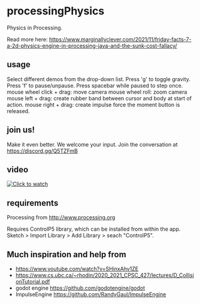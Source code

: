 # processingPhysics

Physics in Processing.  

Read more here: https://www.marginallyclever.com/2021/11/friday-facts-7-a-2d-physics-engine-in-processing-java-and-the-sunk-cost-fallacy/

## usage

Select different demos from the drop-down list.
Press 'g' to toggle gravity.
Press 'f' to pause/unpause.  Press spacebar while paused to step once.
mouse wheel click + drag: move camera
mouse wheel roll: zoom camera
mouse left + drag: create rubber band between cursor and body at start of action.
mouse right + drag: create impulse force the moment button is released.

## join us!

Make it even better.  We welcome your input.  Join the conversation at https://discord.gg/Q5TZFmB

## video

[![Click to watch](2021-11-05-02.PNG)](https://www.youtube.com/watch?v=SJy6yZOul2w)

## requirements

Processing from http://www.processing.org

Requires ControlP5 library, which can be installed from within the app.  Sketch > Import Library > Add Library > seach "ControlP5".

## Much inspiration and help from

- https://www.youtube.com/watch?v=SHinxAhv1ZE
- https://www.cs.ubc.ca/~rhodin/2020_2021_CPSC_427/lectures/D_CollisionTutorial.pdf
- godot engine https://github.com/godotengine/godot
- ImpulseEngine https://github.com/RandyGaul/ImpulseEngine
